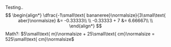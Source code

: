 Testing.. $$ \begin{align*}
 \dfrac{-1\small\text{ bananeree}\normalsize}{3\small\text{ aber}\normalsize} &= -0.33333\\ \\
-0.33333 + 7 &= 6.66667\\ \\
\end{align*} $$  Math?: $5\small\text{ m}\normalsize + 25\small\text{ cm}\normalsize = 525\small\text{ cm}\normalsize$